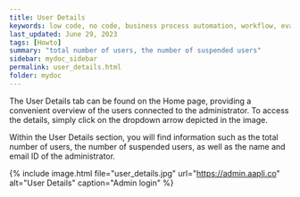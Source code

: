 ```yaml
---
title: User Details
keywords: low code, no code, business process automation, workflow, evaluation matrixs
last_updated: June 29, 2023
tags: [Howto]
summary: "total number of users, the number of suspended users"
sidebar: mydoc_sidebar
permalink: user_details.html
folder: mydoc
---
```


The User Details tab can be found on the Home page, providing a convenient overview of the users connected to the administrator. To access the details, simply click on the dropdown arrow depicted in the image.

Within the User Details section, you will find information such as the total number of users, the number of suspended users, as well as the name and email ID of the administrator.

{% include image.html file="user_details.jpg" url="https://admin.aapli.co" alt="User Details" caption="Admin login" %}
